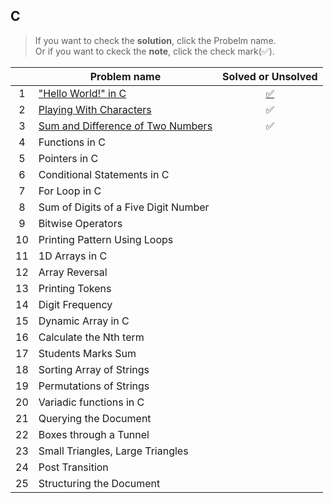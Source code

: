 ## C

> If you want to check the **solution**, click the Probelm name.<br/>Or if you want to ckeck the **note**, click the check mark(✅).

||Problem name|Solved or Unsolved|
|:---:|---|:---:|
|1|["Hello World!" in C](/C/Hello%20World%20in%20C.c)|[✅](/C/Note/Hello%20World%20in%20C.md)|
|2|[Playing With Characters](/C/Playing%20With%20Characters.c)|✅|
|3|[Sum and Difference of Two Numbers](/C/Sum%20and%20Difference%20of%20Two%20Numbers.c)|✅|
|4|Functions in C||
|5|Pointers in C||
|6|Conditional Statements in C||
|7|For Loop in C||
|8|Sum of Digits of a Five Digit Number||
|9|Bitwise Operators||
|10|Printing Pattern Using Loops||
|11|1D Arrays in C||
|12|Array Reversal||
|13|Printing Tokens||
|14|Digit Frequency||
|15|Dynamic Array in C||
|16|Calculate the Nth term||
|17|Students Marks Sum||
|18|Sorting Array of Strings||
|19|Permutations of Strings||
|20|Variadic functions in C||
|21|Querying the Document||
|22|Boxes through a Tunnel||
|23|Small Triangles, Large Triangles||
|24|Post Transition||
|25|Structuring the Document||